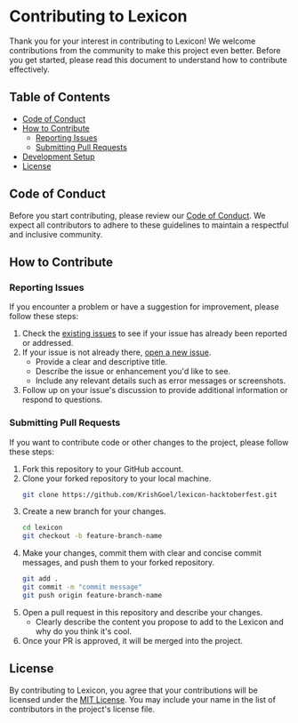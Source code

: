 # Contributing to Lexicon

Thank you for your interest in contributing to Lexicon! We welcome contributions from the community to make this project even better. Before you get started, please read this document to understand how to contribute effectively.

## Table of Contents

- [Code of Conduct](#code-of-conduct)
- [How to Contribute](#how-to-contribute)
  - [Reporting Issues](#reporting-issues)
  - [Submitting Pull Requests](#submitting-pull-requests)
- [Development Setup](#development-setup)
- [License](#license)

## Code of Conduct

Before you start contributing, please review our [Code of Conduct](CODE_OF_CONDUCT.md). We expect all contributors to adhere to these guidelines to maintain a respectful and inclusive community.

## How to Contribute

### Reporting Issues

If you encounter a problem or have a suggestion for improvement, please follow these steps:

1. Check the [existing issues](https://github.com/KrishGoel/lexicon-hacktoberfest/issues) to see if your issue has already been reported or addressed.
2. If your issue is not already there, [open a new issue](https://github.com/KrishGoel/lexicon-hacktoberfest/issues/new).
   - Provide a clear and descriptive title.
   - Describe the issue or enhancement you'd like to see.
   - Include any relevant details such as error messages or screenshots.
3. Follow up on your issue's discussion to provide additional information or respond to questions.

### Submitting Pull Requests

If you want to contribute code or other changes to the project, please follow these steps:

1. Fork this repository to your GitHub account.
2. Clone your forked repository to your local machine.
	```bash
	git clone https://github.com/KrishGoel/lexicon-hacktoberfest.git
	```
3. Create a new branch for your changes.
	```bash
	cd lexicon
	git checkout -b feature-branch-name
	```
4. Make your changes, commit them with clear and concise commit messages, and push them to your forked repository.
	```bash
	git add .
	git commit -m "commit message"
	git push origin feature-branch-name
	```
5. Open a pull request in this repository and describe your changes.
	- Clearly describe the content you propose to add to the Lexicon and why do you think it's cool.
6. Once your PR is approved, it will be merged into the project.

## License
By contributing to Lexicon, you agree that your contributions will be licensed under the [MIT License](). You may include your name in the list of contributors in the project's license file.